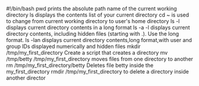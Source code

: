#!/bin/bash
pwd prints the absolute path name of the current working directory
ls displays the contents list of your current directory
cd ~ is used to change from current working directory to user's home directory
ls -l displays current directory contents in a long format
ls -a -l displays current directory contents, including hidden files (starting with .). Use the long format.
ls -lan displays current directory contents,long format,with user and group IDs displayed numerically and hidden files
mkdir /tmp/my_first_directory Create a script that creates a directory
mv /tmp/betty /tmp/my_first_directory moves files from one directory to another
rm /tmp/my_first_directory/betty  Deletes file betty inside the my_first_directory
rmdir /tmp/my_first_directory to delete a directory inside another director
